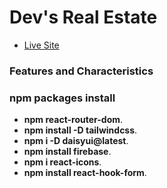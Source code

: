 # Dev's Real Estate

- [Live Site]()

### Features and Characteristics

### npm packages install
- **npm react-router-dom**.
- **npm install -D tailwindcss**.
- **npm i -D daisyui@latest**.
- **npm install firebase**.
- **npm i react-icons**.
- **npm install react-hook-form**.
